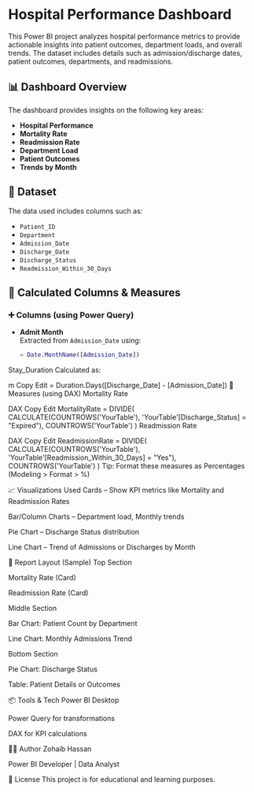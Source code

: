 # Hospital Performance Dashboard

This Power BI project analyzes hospital performance metrics to provide actionable insights into patient outcomes, department loads, and overall trends. The dataset includes details such as admission/discharge dates, patient outcomes, departments, and readmissions.

## 📊 Dashboard Overview

The dashboard provides insights on the following key areas:

- **Hospital Performance**
- **Mortality Rate**
- **Readmission Rate**
- **Department Load**
- **Patient Outcomes**
- **Trends by Month**

## 📁 Dataset

The data used includes columns such as:

- `Patient_ID`
- `Department`
- `Admission_Date`
- `Discharge_Date`
- `Discharge_Status`
- `Readmission_Within_30_Days`

## 🧮 Calculated Columns & Measures

### ➕ Columns (using Power Query)
- **Admit Month**  
  Extracted from `Admission_Date` using:
  ```m
  = Date.MonthName([Admission_Date])
Stay_Duration
Calculated as:

m
Copy
Edit
= Duration.Days([Discharge_Date] - [Admission_Date])
📐 Measures (using DAX)
Mortality Rate

DAX
Copy
Edit
MortalityRate = 
DIVIDE(
    CALCULATE(COUNTROWS('YourTable'), 'YourTable'[Discharge_Status] = "Expired"),
    COUNTROWS('YourTable')
)
Readmission Rate

DAX
Copy
Edit
ReadmissionRate = 
DIVIDE(
    CALCULATE(COUNTROWS('YourTable'), 'YourTable'[Readmission_Within_30_Days] = "Yes"),
    COUNTROWS('YourTable')
)
Tip: Format these measures as Percentages (Modeling > Format > %)

📈 Visualizations Used
Cards – Show KPI metrics like Mortality and Readmission Rates

Bar/Column Charts – Department load, Monthly trends

Pie Chart – Discharge Status distribution

Line Chart – Trend of Admissions or Discharges by Month

🧱 Report Layout (Sample)
Top Section

Mortality Rate (Card)

Readmission Rate (Card)

Middle Section

Bar Chart: Patient Count by Department

Line Chart: Monthly Admissions Trend

Bottom Section

Pie Chart: Discharge Status

Table: Patient Details or Outcomes

📦 Tools & Tech
Power BI Desktop

Power Query for transformations

DAX for KPI calculations

🧑‍💻 Author
Zohaib Hassan

Power BI Developer | Data Analyst

📝 License
This project is for educational and learning purposes.
